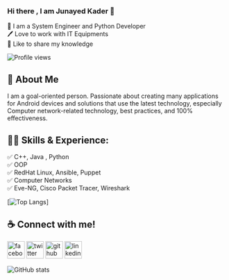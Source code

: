 ### Hi there , I am Junayed Kader 👋

<p>
👑 I am a System Engineer and Python Developer <br> 
🖊️ Love to work with IT Equipments <br> 
🎤 Like to share my knowledge </p> 

![Profile views](https://gpvc.arturio.dev/JunayedKader)

## 🚀 About Me
I am a goal-oriented person. Passionate about creating many applications for Android devices and solutions that use the latest technology, especially Computer network-related technology, best practices, and 100% effectiveness. 

## 👨‍💻 Skills & Experience: 
✅ C++, Java , Python  <br> 
✅ OOP <br>
✅ RedHat Linux, Ansible, Puppet<br>
✅ Computer Networks <br>
✅ Eve-NG, Cisco Packet Tracer, Wireshark <br>

[![Top Langs](https://github-readme-stats.vercel.app/api/top-langs/?username=JunayedKader&layout=compact)]
 
## ☕ Connect with me!
[<img src='https://camo.githubusercontent.com/2d1ffa69dd491ebeca01b2098cf8233dd09950ff5895abccd5b455ca442abc59/68747470733a2f2f696d672e736869656c64732e696f2f62616467652f46616365626f6f6b2d3138373746323f7374796c653d666f722d7468652d6261646765266c6f676f3d66616365626f6f6b266c6f676f436f6c6f723d7768697465' alt='facebook' height='40'>](https://www.facebook.com/junayedkader.jk)    [<img src='https://camo.githubusercontent.com/5d03c86f6a75f7cbe80d135d9162fbf6dc46a31253cf30a8e9bb8279b4d574d3/68747470733a2f2f696d672e736869656c64732e696f2f62616467652f547769747465722d3144413146323f7374796c653d666f722d7468652d6261646765266c6f676f3d74776974746572266c6f676f436f6c6f723d7768697465' alt='twitter' height='40'>](https://twitter.com/kader_junayed)  [<img src='https://camo.githubusercontent.com/bd2bd127c104ba5c98bb12c70801b075aee1f040009089510f69554300e7ff41/68747470733a2f2f696d672e736869656c64732e696f2f62616467652f4769742d4630353033323f7374796c653d666f722d7468652d6261646765266c6f676f3d676974266c6f676f436f6c6f723d7768697465' alt='github' height='40'>](https://github.com/JunayedKader) [<img src='https://camo.githubusercontent.com/a80d00f23720d0bc9f55481cfcd77ab79e141606829cf16ec43f8cacc7741e46/68747470733a2f2f696d672e736869656c64732e696f2f62616467652f4c696e6b6564496e2d3030373742353f7374796c653d666f722d7468652d6261646765266c6f676f3d6c696e6b6564696e266c6f676f436f6c6f723d7768697465' alt='linkedin' height='40'>](https://www.linkedin.com/in/junayed-kader-23a467183/)

![GitHub stats](https://github-readme-stats.vercel.app/api?username=JunayedKader&show_icons=true&count_private=true)  






